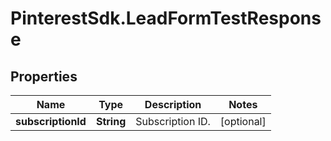 # PinterestSdk.LeadFormTestResponse

## Properties

Name | Type | Description | Notes
------------ | ------------- | ------------- | -------------
**subscriptionId** | **String** | Subscription ID. | [optional] 


